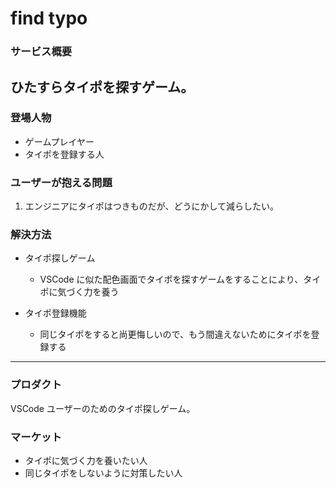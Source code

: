 # find typo

### サービス概要

## ひたすらタイポを探すゲーム。

### 登場人物

- ゲームプレイヤー
- タイポを登録する人

### ユーザーが抱える問題

1. エンジニアにタイポはつきものだが、どうにかして減らしたい。

### 解決方法

- タイポ探しゲーム

  - VSCode に似た配色画面でタイポを探すゲームをすることにより、タイポに気づく力を養う

- タイポ登録機能

  - 同じタイポをすると尚更悔しいので、もう間違えないためにタイポを登録する

---

### プロダクト

VSCode ユーザーのためのタイポ探しゲーム。

### マーケット

- タイポに気づく力を養いたい人
- 同じタイポをしないように対策したい人
